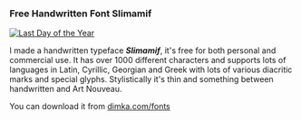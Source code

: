 ### Free Handwritten Font Slimamif

[![Last Day of the Year](https://www.dimka.com/daily/Slimamif-i18n-531.png)](https://www.dimka.com/daily/Slimamif-i18n-1.png)

I made a handwritten typeface ***Slimamif***, it's free for both personal and commercial use. It has over 1000 different characters and supports lots of languages in Latin, Cyrillic, Georgian and Greek with lots of various diacritic marks and special glyphs. Stylistically it's thin and something between handwritten and Art Nouveau. 

You can download it from [dimka.com/fonts](http://dimka.com/fonts/#Slimamif)
